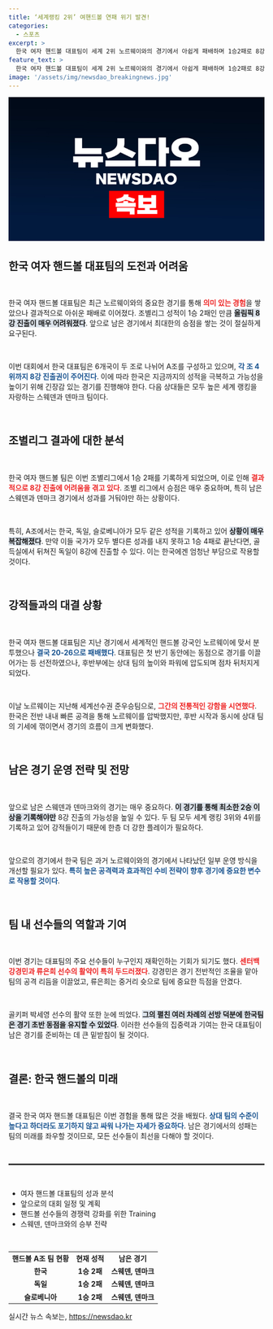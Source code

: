 ```yaml
---
title: ‘세계랭킹 2위’ 여핸드볼 연패 위기 발견!
categories:
  - 스포츠
excerpt: >
  한국 여자 핸드볼 대표팀이 세계 2위 노르웨이와의 경기에서 아쉽게 패배하며 1승2패로 8강 진출에 난항을 겪고 있다. 남은 경기에서 강적들과의 승리가 절실하다!
feature_text: >
  한국 여자 핸드볼 대표팀이 세계 2위 노르웨이와의 경기에서 아쉽게 패배하며 1승2패로 8강 진출에 난항을 겪고 있다. 남은 경기에서 강적들과의 승리가 절실하다!
image: '/assets/img/newsdao_breakingnews.jpg'
---
```


<p><img src="/assets/img/newsdao_breakingnews.jpg" alt="ontimetimes 속보" /></p>

<h2 data-ke-size="size26">한국 여자 핸드볼 대표팀의 도전과 어려움</h2>

<p data-ke-size="size16">&nbsp;</p>

<p>한국 여자 핸드볼 대표팀은 최근 노르웨이와의 중요한 경기를 통해 <b><span style="color: #ee2323;">의미 있는 경험</span></b>을 쌓았으나 결과적으로 아쉬운 패배로 이어졌다. 조별리그 성적이 1승 2패인 만큼 <b><span style="background-color: #21538527;">올림픽 8강 진출이 매우 어려워졌다</span></b>. 앞으로 남은 경기에서 최대한의 승점을 쌓는 것이 절실하게 요구된다.</p>

<p data-ke-size="size16">&nbsp;</p>

<p>이번 대회에서 한국 대표팀은 6개국이 두 조로 나뉘어 A조를 구성하고 있으며, <b><span style="color: #1a5490;">각 조 4위까지 8강 진출권이 주어진다</span></b>. 이에 따라 한국은 지금까지의 성적을 극복하고 가능성을 높이기 위해 긴장감 있는 경기를 진행해야 한다. 다음 상대들은 모두 높은 세계 랭킹을 자랑하는 스웨덴과 덴마크 팀이다. </p>

<p data-ke-size="size16">&nbsp;</p>

<h2 data-ke-size="size26">조별리그 결과에 대한 분석</h2>

<p data-ke-size="size16">&nbsp;</p>

<p>한국 여자 핸드볼 팀은 이번 조별리그에서 1승 2패를 기록하게 되었으며, 이로 인해 <b><span style="color: #ee2323;">결과적으로 8강 진출에 어려움을 겪고 있다</span></b>. 조별 리그에서 승점은 매우 중요하며, 특히 남은 스웨덴과 덴마크 경기에서 성과를 거둬야만 하는 상황이다. </p>

<p data-ke-size="size16">&nbsp;</p>

<p>특히, A조에서는 한국, 독일, 슬로베니아가 모두 같은 성적을 기록하고 있어 <b><span style="background-color: #21538527;">상황이 매우 복잡해졌다</span></b>. 만약 이들 국가가 모두 별다른 성과를 내지 못하고 1승 4패로 끝난다면, 골 득실에서 뒤쳐진 독일이 8강에 진출할 수 있다. 이는 한국에겐 엄청난 부담으로 작용할 것이다. </p>

<p data-ke-size="size16">&nbsp;</p>

<h2 data-ke-size="size26">강적들과의 대결 상황</h2>

<p data-ke-size="size16">&nbsp;</p>

<p>한국 여자 핸드볼 대표팀은 지난 경기에서 세계적인 핸드볼 강국인 노르웨이에 맞서 분투했으나 <b><span style="color: #1a5490;">결국 20-26으로 패배했다</span></b>. 대표팀은 첫 반기 동안에는 동점으로 경기를 이끌어가는 등 선전하였으나, 후반부에는 상대 팀의 높이와 파워에 압도되며 점차 뒤처지게 되었다. </p>

<p data-ke-size="size16">&nbsp;</p>

<p>이날 노르웨이는 지난해 세계선수권 준우승팀으로, <b><span style="color: #ee2323;">그간의 전통적인 강함을 시연했다</span></b>. 한국은 전반 내내 빠른 공격을 통해 노르웨이를 압박했지만, 후반 시작과 동시에 상대 팀의 기세에 꺾이면서 경기의 흐름이 크게 변화했다. </p>

<p data-ke-size="size16">&nbsp;</p>

<h2 data-ke-size="size26">남은 경기 운영 전략 및 전망</h2>

<p data-ke-size="size16">&nbsp;</p>

<p>앞으로 남은 스웨덴과 덴마크와의 경기는 매우 중요하다. <b><span style="background-color: #21538527;">이 경기를 통해 최소한 2승 이상을 기록해야만</span></b> 8강 진출의 가능성을 높일 수 있다. 두 팀 모두 세계 랭킹 3위와 4위를 기록하고 있어 강적들이기 때문에 한층 더 강한 플레이가 필요하다.</p>

<p data-ke-size="size16">&nbsp;</p>

<p>앞으로의 경기에서 한국 팀은 과거 노르웨이와의 경기에서 나타났던 일부 운영 방식을 개선할 필요가 있다. <b><span style="color: #1a5490;">특히 높은 공격력과 효과적인 수비 전략이 향후 경기에 중요한 변수로 작용할 것이다</span></b>.</p>

<p data-ke-size="size16">&nbsp;</p>

<h2 data-ke-size="size26">팀 내 선수들의 역할과 기여</h2>

<p data-ke-size="size16">&nbsp;</p>

<p>이번 경기는 대표팀의 주요 선수들이 누구인지 재확인하는 기회가 되기도 했다. <b><span style="color: #ee2323;">센터백 강경민과 류은희 선수의 활약이 특히 두드러졌다</span></b>. 강경민은 경기 전반적인 조율을 맡아 팀의 공격 리듬을 이끌었고, 류은희는 중거리 슛으로 팀에 중요한 득점을 안겼다.</p>

<p data-ke-size="size16">&nbsp;</p>

<p>골키퍼 박세영 선수의 활약 또한 눈에 띄었다. <b><span style="background-color: #21538527;">그의 펼친 여러 차례의 선방 덕분에 한국팀은 경기 초반 동점을 유지할 수 있었다</span></b>. 이러한 선수들의 집중력과 기여는 한국 대표팀이 남은 경기를 준비하는 데 큰 밑받침이 될 것이다.</p>

<p data-ke-size="size16">&nbsp;</p>

<h2 data-ke-size="size26">결론: 한국 핸드볼의 미래 </h2>

<p data-ke-size="size16">&nbsp;</p>

<p>결국 한국 여자 핸드볼 대표팀은 이번 경험을 통해 많은 것을 배웠다. <b><span style="color: #1a5490;">상대 팀의 수준이 높다고 하더라도 포기하지 않고 싸워 나가는 자세가 중요하다</span></b>. 남은 경기에서의 성패는 팀의 미래를 좌우할 것이므로, 모든 선수들이 최선을 다해야 할 것이다.</p>

<p data-ke-size="size16">&nbsp;</p>

<hr style="height: 3px; background-color: #333;"/> 

<p data-ke-size="size16">&nbsp;</p>

<ul>
  <li>여자 핸드볼 대표팀의 성과 분석</li>
  <li>앞으로의 대회 일정 및 계획</li>
  <li>핸드볼 선수들의 경쟁력 강화를 위한 Training</li>
  <li>스웨덴, 덴마크와의 승부 전략</li>
</ul>

<p data-ke-size="size16">&nbsp;</p>

<table style="width: 100%;">
  <tr>
    <td style="text-align: center; height: 17px;"><b>핸드볼 A조 팀 현황</b></td>
    <td style="text-align: center; height: 17px;"><b>현재 성적</b></td>
    <td style="text-align: center; height: 17px;"><b>남은 경기</b></td>
  </tr>
  <tr>
    <td style="text-align: center; height: 17px;"><b>한국</b></td>
    <td style="text-align: center; height: 17px;"><b>1승 2패</b></td>
    <td style="text-align: center; height: 17px;"><b>스웨덴, 덴마크</b></td>
  </tr>
  <tr>
    <td style="text-align: center; height: 17px;"><b>독일</b></td>
    <td style="text-align: center; height: 17px;"><b>1승 2패</b></td>
    <td style="text-align: center; height: 17px;"><b>스웨덴, 덴마크</b></td>
  </tr>
  <tr>
    <td style="text-align: center; height: 17px;"><b>슬로베니아</b></td>
    <td style="text-align: center; height: 17px;"><b>1승 2패</b></td>
    <td style="text-align: center; height: 17px;"><b>스웨덴, 덴마크</b></td>
  </tr>
</table>
실시간 뉴스 속보는, <a href="https://newsdao.kr" rel="dofollow">https://newsdao.kr</a>


